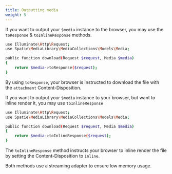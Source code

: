 ```yaml
---
title: Outputting media
weight: 5
---
```


If you want to output your `$media` instance to the browser, you may use the `toResponse` & `toInlineResponse` methods.

```bash
use Illuminate\Http\Request;
use Spatie\MediaLibrary\MediaCollections\Models\Media;

public function download(Request $request, Media $media)
{
    return $media->toResponse($request);
}
```

By using `toResponse`, your browser is instructed to download the file with the `attachment` Content-Disposition.

If you want to output your `$media` instance to your browser, but want to inline render it, you may use `toInlineResponse`

```bash
use Illuminate\Http\Request;
use Spatie\MediaLibrary\MediaCollections\Models\Media;

public function download(Request $request, Media $media)
{
    return $media->toInlineResponse($request);
}
```

The `toInlineResponse` method instructs your browser to inline render the file by setting the Content-Disposition to `inline`.

Both methods use a streaming adapter to ensure low memory usage.
